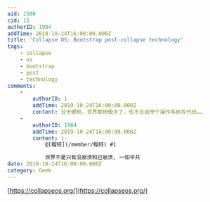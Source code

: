 ```yaml
---
aid: 1580
cid: 15
authorID: 1904
addTime: 2019-10-24T16:00:00.000Z
title: 'Collapse OS: Bootstrap post-collapse technology'
tags:
    - collapse
    - os
    - bootstrap
    - post
    - technology
comments:
    -
        authorID: 1
        addTime: 2019-10-24T16:00:00.000Z
        content: 过于硬核，世界都快毁灭了，也不忘自举个操作系统写代码……
    -
        authorID: 1904
        addTime: 2019-10-24T16:00:00.000Z
        content: |-
            @[榴梿](/member/榴梿) #1

            世界不是只有没崩溃和已崩溃, 一如中共
date: 2019-10-24T16:00:00.000Z
category: Geek
---
```


[https://collapseos.org/](https://collapseos.org/)
